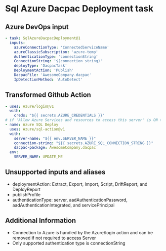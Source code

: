 # Sql Azure Dacpac Deployment task

## Azure DevOps input

```yaml
- task: SqlAzureDacpacDeployment@1
  inputs:
    azureConnectionType: 'ConnectedServiceName'
    azureClassicSubscription: 'azure-temp'
    AuthenticationType: 'connectionString'
    ConnectionString: '$(connection_string)'
    deployType: 'DacpacTask'
    DeploymentAction: 'Publish'
    DacpacFile: 'AwesomeCompany.dacpac'
    IpDetectionMethod: 'AutoDetect'
```

## Transformed Github Action

```yaml
- uses: Azure/login@v1
  with:
    creds: "${{ secrets.AZURE_CREDENTIALS }}"
# if 'Allow Azure Services and resources to access this server' is ON the Azure/login step above can likely be removed
- name: Azure SQL Deploy
  uses: Azure/sql-action@v1
  with:
    server-name: "${{ env.SERVER_NAME }}"
    connection-string: "${{ secrets.AZURE_SQL_CONNECTION_STRING }}"
    dacpac-package: AwesomeCompany.dacpac
  env:
    SERVER_NAME: UPDATE_ME
```

## Unsupported inputs and aliases
- deploymentAction: Extract, Export, Import, Script, DriftReport, and DeployReport
- publishProfile
- authenticationType: server, aadAuthenticationPassword, aadAuthenticationIntegrated, and servicePrincipal

## Additional Information
- Connection to Azure is handled by the Azure/login action and can be removed if not required to access Server
- Only supported authentication type is connectionString

